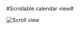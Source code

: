 #Scrollable calendar view#

![Scroll view](https://psv4.vk.me/c812325/u341708137/docs/ff5144d31938/scroll.gif)

